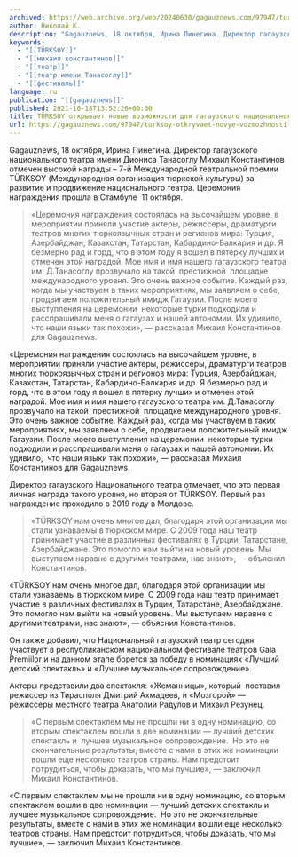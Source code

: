 ```yaml
---
archived: https://web.archive.org/web/20240630/gagauznews.com/97947/turksoy-otkryvaet-novye-vozmozhnosti-dlya-gagauzskogo-natsionalnogo-teatra.html
author: Николай К.
description: "Gagauznews, 18 октября, Ирина Пинегина. Директор гагаузского национального театра имени Диониса Танасоглу Михаил Константинов отмечен высокой награды – 7-й Международной театральной премии TÜRKSOY (Международная организация тюркской культуры) за развитие и продвижение национального театра. Церемония награждения прошла в Стамбуле  11 октября. «Церемония награждения состоялась на высочайшем уровне, в мероприятии приняли участие актеры, режиссеры, драматурги театров многих тюркоязычных стран и регионов мира: Турция, Азербайджан, Казахстан, Татарстан, Кабардино-Балкария и др. Я безмерно рад и горд, что в этом году я вошел в пятерку лучших и отмечен этой наградой. Мое имя и имя нашего гагаузского театра им. Д.Танасоглу прозвучало на такой  престижной  площадке международного […]"
keywords:
  - "[[TÜRKSOY]]"
  - "[[михаил константинов]]"
  - "[[театр]]"
  - "[[театр имени Танасоглу]]"
  - "[[фестиваль]]"
language: ru
publication: "[[gagauznews]]"
published: 2021-10-18T13:52:26+00:00
title: TÜRKSOY открывает новые возможности для гагаузского национального театра
url: https://gagauznews.com/97947/turksoy-otkryvaet-novye-vozmozhnosti-dlya-gagauzskogo-natsionalnogo-teatra.html
---
```


Gagauznews, 18 октября, Ирина Пинегина. Директор гагаузского национального театра имени Диониса Танасоглу Михаил Константинов отмечен высокой награды – 7-й Международной театральной премии TÜRKSOY (Международная организация тюркской культуры) за развитие и продвижение национального театра. Церемония награждения прошла в Стамбуле  11 октября.

> «Церемония награждения состоялась на высочайшем уровне, в мероприятии приняли участие актеры, режиссеры, драматурги театров многих тюркоязычных стран и регионов мира: Турция, Азербайджан, Казахстан, Татарстан, Кабардино-Балкария и др. Я безмерно рад и горд, что в этом году я вошел в пятерку лучших и отмечен этой наградой. Мое имя и имя нашего гагаузского театра им. Д.Танасоглу прозвучало на такой  престижной  площадке международного уровня. Это очень важное событие. Каждый раз, когда мы участвуем в таких мероприятиях, мы заявляем о себе, продвигаем положительный имидж Гагаузии. После моего выступления на церемонии  некоторые турки подходили и расспрашивали меня о гагаузах и нашей автономии. Их удивило,  что наши языки так похожи», — рассказал Михаил Константинов для Gagauznews.

«Церемония награждения состоялась на высочайшем уровне, в мероприятии приняли участие актеры, режиссеры, драматурги театров многих тюркоязычных стран и регионов мира: Турция, Азербайджан, Казахстан, Татарстан, Кабардино-Балкария и др. Я безмерно рад и горд, что в этом году я вошел в пятерку лучших и отмечен этой наградой. Мое имя и имя нашего гагаузского театра им. Д.Танасоглу прозвучало на такой  престижной  площадке международного уровня. Это очень важное событие. Каждый раз, когда мы участвуем в таких мероприятиях, мы заявляем о себе, продвигаем положительный имидж Гагаузии. После моего выступления на церемонии  некоторые турки подходили и расспрашивали меня о гагаузах и нашей автономии. Их удивило,  что наши языки так похожи», — рассказал Михаил Константинов для Gagauznews.

Директор гагаузского Национального театра отмечает, что это первая личная награда такого уровня, но вторая от TÜRKSOY. Первый раз награждение проходило в 2019 году в Молдове.

> «TÜRKSOY нам очень многое дал, благодаря этой организации мы стали узнаваемы в тюркском мире. С 2009 года наш театр принимает участие в различных фестивалях в Турции, Татарстане, Азербайджане. Это помогло нам выйти на новый уровень. Мы выступаем наравне с другими театрами, нас знают», — объяснил Константинов.

«TÜRKSOY нам очень многое дал, благодаря этой организации мы стали узнаваемы в тюркском мире. С 2009 года наш театр принимает участие в различных фестивалях в Турции, Татарстане, Азербайджане. Это помогло нам выйти на новый уровень. Мы выступаем наравне с другими театрами, нас знают», — объяснил Константинов.

Он также добавил, что Национальный гагаузский театр сегодня участвует в республиканском национальном фестивале театров Gala Premiilor и на данном этапе борется за победу в номинациях «Лучший детский спектакль» и «Лучшее музыкальное сопровождение».

Актеры представили два спектакля: «Жеманницы», который  поставил режиссер из Тирасполя Дмитрий Ахмадеев, и «Мозгорой» — режиссеры местного театра Анатолий Радулов и Михаил Резунец.

> «С первым спектаклем мы не прошли ни в одну номинацию, со вторым спектаклем вошли в две номинации — лучший детских спектакль и  лучшее музыкальное сопровождение.  Но это не окончательные результаты, вместе с нами в этих же номинации вошли еще несколько театров страны. Нам предстоит потрудиться, чтобы доказать, что мы лучшие», — заключил Михаил Константинов.

«С первым спектаклем мы не прошли ни в одну номинацию, со вторым спектаклем вошли в две номинации — лучший детских спектакль и  лучшее музыкальное сопровождение.  Но это не окончательные результаты, вместе с нами в этих же номинации вошли еще несколько театров страны. Нам предстоит потрудиться, чтобы доказать, что мы лучшие», — заключил Михаил Константинов.